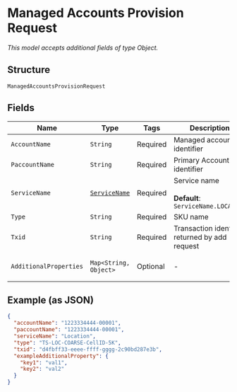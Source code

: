 
# Managed Accounts Provision Request

*This model accepts additional fields of type Object.*

## Structure

`ManagedAccountsProvisionRequest`

## Fields

| Name | Type | Tags | Description | Getter | Setter |
|  --- | --- | --- | --- | --- | --- |
| `AccountName` | `String` | Required | Managed account identifier | String getAccountName() | setAccountName(String accountName) |
| `PaccountName` | `String` | Required | Primary Account identifier | String getPaccountName() | setPaccountName(String paccountName) |
| `ServiceName` | [`ServiceName`](../../doc/models/service-name.md) | Required | Service name<br><br>**Default**: `ServiceName.LOCATION` | ServiceName getServiceName() | setServiceName(ServiceName serviceName) |
| `Type` | `String` | Required | SKU name | String getType() | setType(String type) |
| `Txid` | `String` | Required | Transaction identifier returned by add request | String getTxid() | setTxid(String txid) |
| `AdditionalProperties` | `Map<String, Object>` | Optional | - | Object getAdditionalProperty(String key) | additionalProperty(String key, Object value) |

## Example (as JSON)

```json
{
  "accountName": "1223334444-00001",
  "paccountName": "1223334444-00001",
  "serviceName": "Location",
  "type": "TS-LOC-COARSE-CellID-5K",
  "txid": "d4fbff33-eeee-ffff-gggg-2c90bd287e3b",
  "exampleAdditionalProperty": {
    "key1": "val1",
    "key2": "val2"
  }
}
```

